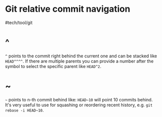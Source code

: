 # Git relative commit navigation
#tech/tool/git 

# ^

`^` points to the commit right behind the current one and can be stacked like `HEAD^^^^`.
If there are multiple parents you can provide a number after the symbol to select the specific parent like `HEAD^2`.

# ~

`~` points to n-th commit behind like: `HEAD~10` will point 10 commits behind.
It's very useful to use for squashing or reordering recent history, e.g. `git rebase -i HEAD~10`.